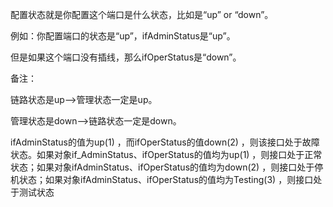 配置状态就是你配置这个端口是什么状态，比如是“up” or “down”。

例如：你配置端口的状态是“up”，ifAdminStatus是“up”。

但是如果这个端口没有插线，那么ifOperStatus是“down”。

备注：

链路状态是up–>管理状态一定是up。

管理状态是down–>链路状态一定是down。



ifAdminStatus的值为up(1) ，而ifOperStatus的值down(2) ，则该接口处于故障状态。如果对象if_AdminStatus、ifOperStatus的值均为up(1) ，则接口处于正常状态；如果对象ifAdminStatus、ifOperStatus的值均为down(2) ，则接口处于停机状态；如果对象ifAdminStatus、ifOperStatus的值均为Testing(3) ，则接口处于测试状态